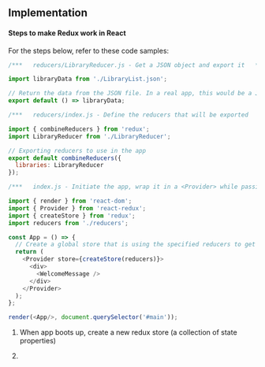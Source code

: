 ## Implementation

#### Steps to make Redux work in React

For the steps below, refer to these code samples:
```js
/***   reducers/LibraryReducer.js - Get a JSON object and export it   ***/

import libraryData from './LibraryList.json';

// Return the data from the JSON file. In a real app, this would be a JSON response from an API call.
export default () => libraryData;
```

```js
/***   reducers/index.js - Define the reducers that will be exported   ***/

import { combineReducers } from 'redux';
import LibraryReducer from './LibraryReducer';

// Exporting reducers to use in the app
export default combineReducers({
  libraries: LibraryReducer
});
```

```js
/***   index.js - Initiate the app, wrap it in a <Provider> while passing it a reference to a new store while defining the reducers to create initial state   ***/

import { render } from 'react-dom';
import { Provider } from 'react-redux';
import { createStore } from 'redux';
import reducers from './reducers';

const App = () => {
  // Create a global store that is using the specified reducers to get the state
  return (
    <Provider store={createStore(reducers)}>
      <div>
        <WelcomeMessage />
      </div>
    </Provider>
  );
};

render(<App/>, document.querySelector('#main'));
```
    
1. When app boots up, create a new redux store (a collection of state properties)

2. 
<br>
